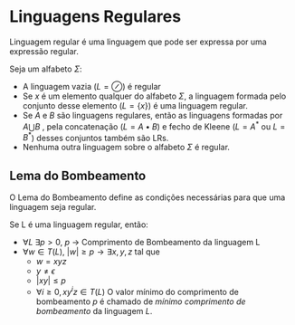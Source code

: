 # Linguagens Regulares

Linguagem regular é uma linguagem que pode ser expressa por uma expressão regular.

Seja um alfabeto $\Sigma$:
- A linguagem vazia ($L = \oslash$) é regular
- Se $x$ é um elemento qualquer do alfabeto $\Sigma$, a linguagem formada pelo conjunto desse elemento ($L = \{x\}$) é uma linguagem regular.
- Se $A$ e $B$ são linguagens regulares, então as linguagens formadas por $A \bigcup B$ , pela concatenação ($L = A \bullet B$) e fecho de Kleene ($L=A^*$ ou $L=B^*$) desses conjuntos também são LRs.
- Nenhuma outra linguagem sobre o alfabeto $\Sigma$ é regular.
## Lema do Bombeamento

O Lema do Bombeamento define as condições necessárias para que uma linguagem seja regular.

Se L é uma linguagem regular, então:
- $\forall L \ \exists p>0$, $p$ -> Comprimento de Bombeamento da linguagem L
- $\forall w \in T(L),$  $|w| \geq p \rightarrow \exists x,y,z$ tal que
	- $w = xyz$
	- $y \neq \epsilon$ 
	- $|xy| \leq p$
	- $\forall i \geq 0, xy^iz \in T(L)$
O valor mínimo do comprimento de bombeamento $p$ é chamado de *mínimo comprimento de bombeamento* da linguagem $L$. 
